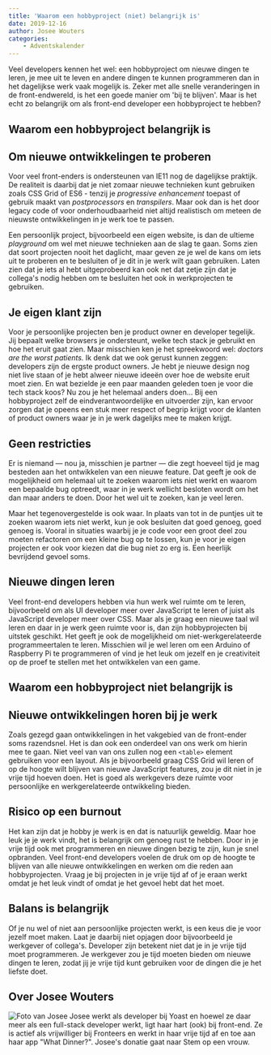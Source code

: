 ```yaml
---
title: 'Waarom een hobbyproject (niet) belangrijk is'
date: 2019-12-16
author: Josee Wouters
categories:
    - Adventskalender
---
```


Veel developers kennen het wel: een hobbyproject om nieuwe dingen te leren, je mee uit te leven en andere dingen te kunnen programmeren dan in het dagelijkse werk vaak mogelijk is. Zeker met alle snelle veranderingen in de front-endwereld, is het een goede manier om 'bij te blijven'. Maar is het echt zo belangrijk om als front-end developer een hobbyproject te hebben?

## Waarom een hobbyproject belangrijk is

## Om nieuwe ontwikkelingen te proberen

Voor veel front-enders is ondersteunen van IE11 nog de dagelijkse praktijk. De realiteit is daarbij dat je niet zomaar nieuwe technieken kunt gebruiken zoals CSS Grid of ES6 - tenzij je _progressive enhancement_ toepast of gebruik maakt van _postprocessors_ en _transpilers_. Maar ook dan is het door legacy code of voor onderhoudbaarheid niet altijd realistisch om meteen de nieuwste ontwikkelingen in je werk toe te passen.

Een persoonlijk project, bijvoorbeeld een eigen website, is dan de ultieme _playground_ om wel met nieuwe technieken aan de slag te gaan. Soms zien dat soort projecten nooit het daglicht, maar geven ze je wel de kans om iets uit te proberen en te besluiten of je dit in je werk wilt gaan gebruiken. Laten zien dat je iets al hebt uitgeprobeerd kan ook net dat zetje zijn dat je collega's nodig hebben om te besluiten het ook in werkprojecten te gebruiken.

## Je eigen klant zijn

Voor je persoonlijke projecten ben je product owner en developer tegelijk. Jij bepaalt welke browsers je ondersteunt, welke tech stack je gebruikt en hoe het eruit gaat zien. Maar misschien ken je het spreekwoord wel: _doctors are the worst patients._ Ik denk dat we ook gerust kunnen zeggen: developers zijn de ergste product owners. Je hebt je nieuwe design nog niet live staan of je hebt alweer nieuwe ideeën over hoe de website eruit moet zien. En wat bezielde je een paar maanden geleden toen je voor die tech stack koos? Nu zou je het helemaal anders doen... Bij een hobbyproject zelf de eindverantwoordelijke en uitvoerder zijn, kan ervoor zorgen dat je opeens een stuk meer respect of begrip krijgt voor de klanten of product owners waar je in je werk dagelijks mee te maken krijgt.

## Geen restricties

Er is niemand — nou ja, misschien je partner — die zegt hoeveel tijd je mag besteden aan het ontwikkelen van een nieuwe feature. Dat geeft je ook de mogelijkheid om helemaal uit te zoeken waarom iets niet werkt en waarom een bepaalde bug optreedt, waar in je werk wellicht besloten wordt om het dan maar anders te doen. Door het wel uit te zoeken, kan je veel leren.

Maar het tegenovergestelde is ook waar. In plaats van tot in de puntjes uit te zoeken waarom iets niet werkt, kun je ook besluiten dat goed genoeg, goed genoeg is. Vooral in situaties waarbij je je code voor een groot deel zou moeten refactoren om een kleine bug op te lossen, kun je voor je eigen projecten er ook voor kiezen dat die bug niet zo erg is. Een heerlijk bevrijdend gevoel soms.

## Nieuwe dingen leren

Veel front-end developers hebben via hun werk wel ruimte om te leren, bijvoorbeeld om als UI developer meer over JavaScript te leren of juist als JavaScript developer meer over CSS. Maar als je graag een nieuwe taal wil leren en daar in je werk geen ruimte voor is, dan zijn hobbyprojecten bij uitstek geschikt. Het geeft je ook de mogelijkheid om niet-werkgerelateerde programmeertalen te leren. Misschien wil je wel leren om een Arduino of Raspberry Pi te programmeren of vind je het leuk om jezelf en je creativiteit op de proef te stellen met het ontwikkelen van een game.

## Waarom een hobbyproject niet belangrijk is

## Nieuwe ontwikkelingen horen bij je werk

Zoals gezegd gaan ontwikkelingen in het vakgebied van de front-ender soms razendsnel. Het is dan ook een onderdeel van ons werk om hierin mee te gaan. Niet veel van van ons zullen nog een `<table>` element gebruiken voor een layout. Als je bijvoorbeeld graag CSS Grid wil leren of op de hoogte wilt blijven van nieuwe JavaScript features, zou je dit niet in je vrije tijd hoeven doen. Het is goed als werkgevers deze ruimte voor persoonlijke en werkgerelateerde ontwikkeling bieden.

## Risico op een burnout

Het kan zijn dat je hobby je werk is en dat is natuurlijk geweldig. Maar hoe leuk je je werk vindt, het is belangrijk om genoeg rust te hebben. Door in je vrije tijd ook met programmeren en nieuwe dingen bezig te zijn, kun je snel opbranden. Veel front-end developers voelen de druk om op de hoogte te blijven van alle nieuwe ontwikkelingen en werken om die reden aan hobbyprojecten. Vraag je bij projecten in je vrije tijd af of je eraan werkt omdat je het leuk vindt of omdat je het gevoel hebt dat het moet.

## Balans is belangrijk

Of je nu wel of niet aan persoonlijke projecten werkt, is een keus die je voor jezelf moet maken. Laat je daarbij niet opjagen door bijvoorbeeld je werkgever of collega's. Developer zijn betekent niet dat je in je vrije tijd moet programmeren. Je werkgever zou je tijd moeten bieden om nieuwe dingen te leren, zodat jij je vrije tijd kunt gebruiken voor de dingen die je het liefste doet.

## Over Josee Wouters

<img src="/_img/adventskalender/josee-500x500.png" alt="Foto van Josee" class="floating-portrait">
Josee werkt als developer bij Yoast en hoewel ze daar meer als een full-stack developer werkt, ligt haar hart (ook) bij front-end. Ze is actief als vrijwilliger bij Fronteers en werkt in haar vrije tijd af en toe aan haar app "What Dinner?".
Josee's donatie gaat naar Stem op een vrouw.
